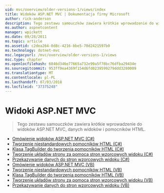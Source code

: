 ```yaml
---
uid: mvc/overview/older-versions-1/views/index
title: Widoków ASP.NET MVC | Dokumentacja firmy Microsoft
author: rick-anderson
description: Tego zestawu samouczków zawiera krótkie wprowadzenie do widoków ASP.NET MVC, danych widoków i pomocników HTML.
ms.author: aspnetcontent
manager: wpickett
ms.date: 09/28/2011
ms.topic: article
ms.assetid: c2dea264-0d8c-4216-bbe5-70d2421597b0
ms.technology: dotnet-mvc
msc.legacyurl: /mvc/overview/older-versions-1/views
msc.type: chapter
ms.openlocfilehash: 6846d346e77665a732e99a5f78bc76dfba29434e
ms.sourcegitcommit: 953ff9ea4369f154d6fd0239599279ddd3280009
ms.translationtype: MT
ms.contentlocale: pl-PL
ms.lasthandoff: 07/03/2018
ms.locfileid: "37375248"
---
```

<a name="aspnet-mvc-views"></a>Widoki ASP.NET MVC
====================
> Tego zestawu samouczków zawiera krótkie wprowadzenie do widoków ASP.NET MVC, danych widoków i pomocników HTML.


- [Omówienie widoków ASP.NET MVC (C#)](asp-net-mvc-views-overview-cs.md)
- [Tworzenie niestandardowych pomocników HTML (C#)](creating-custom-html-helpers-cs.md)
- [Klasa TagBuilder do tworzenia pomocników HTML (C#)](using-the-tagbuilder-class-to-build-html-helpers-cs.md)
- [Tworzenie układów strony za pomocą stron wzorcowych widoku (C#)](creating-page-layouts-with-view-master-pages-cs.md)
- [Przekazywanie danych do stron wzorcowych widoku (C#)](passing-data-to-view-master-pages-cs.md)
- [Omówienie widoków ASP.NET MVC (VB)](asp-net-mvc-views-overview-vb.md)
- [Tworzenie niestandardowych pomocników HTML (VB)](creating-custom-html-helpers-vb.md)
- [Klasa TagBuilder do tworzenia pomocników HTML (VB)](using-the-tagbuilder-class-to-build-html-helpers-vb.md)
- [Tworzenie układów strony za pomocą stron wzorcowych widoku (VB)](creating-page-layouts-with-view-master-pages-vb.md)
- [Przekazywanie danych do stron wzorcowych widoku (VB)](passing-data-to-view-master-pages-vb.md)
